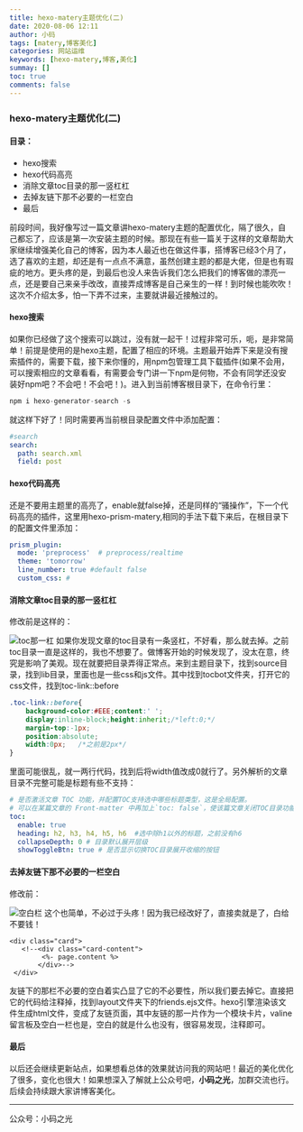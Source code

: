 ```yaml
---
title: hexo-matery主题优化(二)
date: 2020-08-06 12:11
author: 小码
tags: [matery,博客美化]
categories: 网站运维
keywords: [hexo-matery,博客,美化]
summay: []
toc: true
comments: false
---
```

### hexo-matery主题优化(二)

#### 目录：

- hexo搜索
- hexo代码高亮
- 消除文章toc目录的那一竖杠杠
- 去掉友链下那不必要的一栏空白
- 最后

前段时间，我好像写过一篇文章讲hexo-matery主题的配置优化，隔了很久，自己都忘了，应该是第一次安装主题的时候。那现在有些一篇关于这样的文章帮助大家继续增强美化自己的博客，因为本人最近也在做这件事，搭博客已经3个月了，选了喜欢的主题，却还是有一点点不满意，虽然创建主题的都是大佬，但是也有瑕疵的地方。更头疼的是，到最后也没人来告诉我们怎么把我们的博客做的漂亮一点，还是要自己来亲手改改，直接弄成博客是自己亲生的一样！到时候也能吹吹！这次不介绍太多，怕一下弄不过来，主要就讲最近接触过的。

#### hexo搜索

如果你已经做了这个搜索可以跳过，没有就一起干！过程非常可乐，呃，是非常简单！前提是使用的是hexo主题，配置了相应的环境。主题最开始弄下来是没有搜索插件的，需要下载，接下来你懂的，用npm包管理工具下载插件(如果不会用，可以搜索相应的文章看看，有需要会专门讲一下npm是何物，不会有同学还没安装好npm吧？不会吧！不会吧！)。进入到当前博客根目录下，在命令行里：

```js
npm i hexo-generator-search -s
```

就这样下好了！同时需要再当前根目录配置文件中添加配置：

```yaml
#search
search:
  path: search.xml
  field: post 
```

#### hexo代码高亮

还是不要用主题里的高亮了，enable就false掉，还是同样的“骚操作”，下一个代码高亮的插件，这里用hexo-prism-matery,相同的手法下载下来后，在根目录下的配置文件里添加：

```yaml
prism_plugin:
  mode: 'preprocess'  # preprocess/realtime
  theme: 'tomorrow'
  line_number: true #default false
  custom_css: #
```

#### 消除文章toc目录的那一竖杠杠

修改前是这样的：

![toc那一杠](https://img-blog.csdnimg.cn/20200806121739895.JPG?x-oss-process=image/watermark,type_ZmFuZ3poZW5naGVpdGk,shadow_10,text_aHR0cHM6Ly9ibG9nLmNzZG4ubmV0L0dvYnVsbGlu,size_16,color_FFFFFF,t_70#pic_center)
如果你发现文章的toc目录有一条竖杠，不好看，那么就去掉。之前toc目录一直是这样的，我也不想要了。做博客开始的时候发现了，没太在意，终究是影响了美观。现在就要把目录弄得正常点。来到主题目录下，找到source目录，找到lib目录，里面也是一些css和js文件。其中找到tocbot文件夹，打开它的css文件，找到toc-link::before

```css
.toc-link::before{
    background-color:#EEE;content:' ';
    display:inline-block;height:inherit;/*left:0;*/
    margin-top:-1px;
    position:absolute;
    width:0px;   /*之前是2px*/
}
```

里面可能很乱，就一两行代码，找到后将width值改成0就行了。另外解析的文章目录不完整可能是标题有些不支持：

```yaml
# 是否激活文章 TOC 功能，并配置TOC支持选中哪些标题类型，这是全局配置。
# 可以在某篇文章的 Front-matter 中再加上`toc: false`，使该篇文章关闭TOC目录功能
toc:
  enable: true
  heading: h2, h3, h4, h5, h6  #选中除h1以外的标题，之前没有h6
  collapseDepth: 0 # 目录默认展开层级
  showToggleBtn: true # 是否显示切换TOC目录展开收缩的按钮
```

#### 去掉友链下那不必要的一栏空白

修改前：

![空白栏](https://img-blog.csdnimg.cn/20200806121702255.JPG?x-oss-process=image/watermark,type_ZmFuZ3poZW5naGVpdGk,shadow_10,text_aHR0cHM6Ly9ibG9nLmNzZG4ubmV0L0dvYnVsbGlu,size_16,color_FFFFFF,t_70#pic_center)
这个也简单，不必过于头疼！因为我已经改好了，直接卖就是了，白给不要钱！

```
<div class="card">
   <!--<div class="card-content">
		<%- page.content %>
       </div>-->
 </div>
```

友链下的那栏不必要的空白着实凸显了它的不必要性，所以我们要去掉它。直接把它的代码给注释掉，找到layout文件夹下的friends.ejs文件。hexo引擎渲染该文件生成html文件，变成了友链页面，其中友链的那一片作为一个模块卡片，valine留言板及空白一栏也是，空白的就是什么也没有，很容易发现，注释即可。

#### 最后

以后还会继续更新站点，如果想看总体的效果就访问我的网站吧！最近的美化优化了很多，变化也很大！如果想深入了解就上公众号吧，**小码之光**，加群交流也行。后续会持续跟大家讲博客美化。

---
公众号：小码之光

